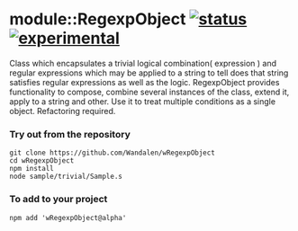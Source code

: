 # module::RegexpObject  [![status](https://github.com/Wandalen/wRegexpObject/actions/workflows/StandardPublish.yml/badge.svg)](https://github.com/Wandalen/wRegexpObject/actions/workflows/StandardPublish.yml) [![experimental](https://img.shields.io/badge/stability-experimental-orange.svg)](https://github.com/emersion/stability-badges#experimental)

Class which encapsulates a trivial logical combination( expression ) and regular expressions which may be applied to a string to tell does that string satisfies regular expressions as well as the logic. RegexpObject provides functionality to compose, combine several instances of the class, extend it, apply to a string and other. Use it to treat multiple conditions as a single object. Refactoring required.

### Try out from the repository
```
git clone https://github.com/Wandalen/wRegexpObject
cd wRegexpObject
npm install
node sample/trivial/Sample.s
```

### To add to your project
```
npm add 'wRegexpObject@alpha'
```

